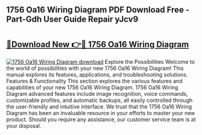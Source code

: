 ## 1756 Oa16 Wiring Diagram PDF Download Free - Part-Gdh User Guide Repair yJcv9

# <h2><a href="http://dfikazq.blite.top/?on=1756+Oa16+Wiring+Diagram">🔗Download New 👉🔴 1756 Oa16 Wiring Diagram</a></h2>

[![1756 Oa16 Wiring Diagram download](https://i.imgur.com/lujVjoI.png)](http://dfikazq.blite.top/?on=1756+Oa16+Wiring+Diagram)
Explore the Possibilities Welcome to the world of possibilities with your new 1756 Oa16 Wiring Diagram! This manual explores its features, applications, and troubleshooting solutions. Features & Functionality This section explores the various features and capabilities of your new 1756 Oa16 Wiring Diagram. 1756 Oa16 Wiring Diagram advanced features include image recognition, voice commands, customizable profiles, and automatic backups, all easily controlled through the user-friendly and intuitive interface. We trust that the 1756 Oa16 Wiring Diagram has been an invaluable resource in your efforts to master your new product. Should you require any assistance, our customer service team is at your disposal.
